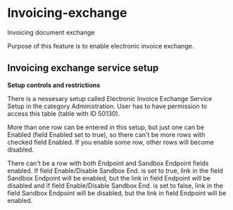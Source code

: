 # Invoicing-exchange
Invoicing document exchange

Purpose of this feature is to enable electronic invoice exchange. 

## Invoicing exchange service setup

**Setup controls and restrictions**

There is a nessesary setup called Electronic Invoice Exchange Service Setup in the category Administration. User has to have permission to access this table (table with ID 50130).

More than one row can be entered in this setup, but just one can be Enabled (field Enabled set to true), so there can't be more rows with checked field Enabled. If you enable some row, other rows will become disabled.

There can't be a row with both Endpoint and Sandbox Endpoint fields enabled. If field Enable/Disable Sandbox End. is set to true, link in the field Sandbox Endpoint will be enabled, but the link in field Endpoint will be disabled and if field Enable/Disable Sandbox End. is set to false, link in the field Sandbox Endpoint will be disabled, but the link in field Endpoint will be enabled.

